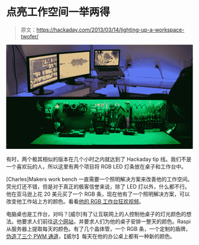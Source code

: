 # 点亮工作空间一举两得

> 原文：<https://hackaday.com/2013/03/14/lighting-up-a-workspace-twofer/>

![desks](img/d01dc3f93728a5abdfd7cfed6316f608.png)

有时，两个极其相似的版本在几个小时之内就达到了 Hackaday tip 线。我们不是一个喜欢玩的人，所以这里有两个项目将 RGB LED 灯条放在桌子和工作台中。

[Charles]Makers work bench 一直需要一个照明解决方案来改善他的工作空间。荧光灯还不错，但是对于真正的极客信誉来说，除了 LED 灯以外，什么都不行。他在亚马逊上花 20 美元买了一个 RGB 条，现在他有了一个照明解决方案，可以改变他工作站上方的颜色。看看[他的 RGB 工作台狂欢视频](http://www.youtube.com/watch?feature=player_embedded&v=8LjUQlZgA20#!)。

电脑桌也是工作台，对吗？[威尔]有了让互联网上的人控制他桌子的灯光颜色的想法。他要求人们前往[这个网站](http://colormydesk.com/)，并要求人们为他的桌子安排一整天的颜色。Raspi 从服务器上提取每天的颜色。有了几个晶体管，一个 RGB 条，一个定制的盾牌，[伪造了三个 PWM 通道](http://mitchtech.net/raspberry-pi-pwm-rgb-led-strip)，【威尔】每天在他的办公桌上都有一种新的颜色。
